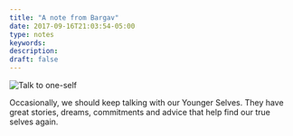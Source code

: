 ```yaml
---
title: "A note from Bargav"
date: 2017-09-16T21:03:54-05:00
type: notes
keywords:
description:
draft: false
---
```

[comment]: # (A note is any quick thought, quote, one-liners or a simple tweet. )

![Talk to one-self](https://res.cloudinary.com/dkjdeuwlv/image/upload/v1541988221/bargavkondapu.com/posts/self-talking.jpg)

Occasionally, we should keep talking with our Younger Selves. They have great stories, dreams, commitments and advice that help find our true selves again.
